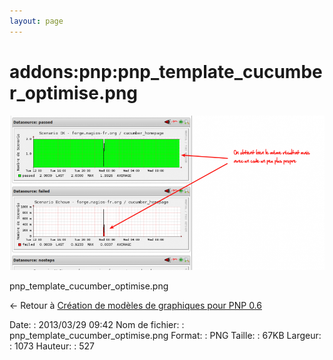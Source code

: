 ```yaml
---
layout: page
---
```


addons:pnp:pnp\_template\_cucumber\_optimise.png
================================================

[![pnp\_template\_cucumber\_optimise.png](../../../assets/media/addons/pnp/pnp_template_cucumber_optimise.png@cache=&w=900&h=442 "pnp_template_cucumber_optimise.png")](../../../assets/media/addons/pnp/pnp_template_cucumber_optimise.png@cache= "Afficher le fichier original")

pnp\_template\_cucumber\_optimise.png

← Retour à [Création de modèles de graphiques pour PNP
0.6](../../../nagios/addons/pnp/creation-template-graph.html "nagios:addons:pnp:creation-template-graph")

Date:
:   2013/03/29 09:42
Nom de fichier:
:   pnp\_template\_cucumber\_optimise.png
Format:
:   PNG
Taille:
:   67KB
Largeur:
:   1073
Hauteur:
:   527

